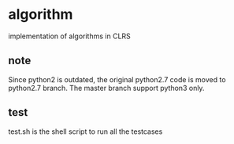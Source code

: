 # algorithm
implementation of algorithms in CLRS

## note
Since python2 is outdated, the original python2.7 code is moved to python2.7 branch.
The master branch support python3 only.

## test
test.sh is the shell script to run all the testcases
